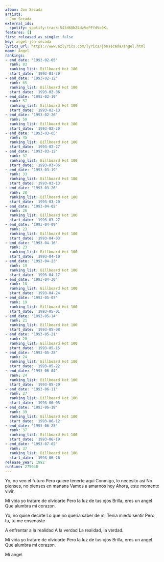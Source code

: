 ```yaml
---
album: Jon Secada
artists:
- Jon Secada
external_ids:
  spotify: spotify:track:543d68hZ4dzVePFfdVc0Ki
features: []
first_released_as_single: false
key: angel-jon-secada
lyrics_url: https://www.azlyrics.com/lyrics/jonsecada/angel.html
name: Angel
rankings:
- end_date: '1993-02-05'
  rank: 83
  ranking_list: Billboard Hot 100
  start_date: '1993-01-30'
- end_date: '1993-02-12'
  rank: 65
  ranking_list: Billboard Hot 100
  start_date: '1993-02-06'
- end_date: '1993-02-19'
  rank: 57
  ranking_list: Billboard Hot 100
  start_date: '1993-02-13'
- end_date: '1993-02-26'
  rank: 50
  ranking_list: Billboard Hot 100
  start_date: '1993-02-20'
- end_date: '1993-03-05'
  rank: 45
  ranking_list: Billboard Hot 100
  start_date: '1993-02-27'
- end_date: '1993-03-12'
  rank: 37
  ranking_list: Billboard Hot 100
  start_date: '1993-03-06'
- end_date: '1993-03-19'
  rank: 33
  ranking_list: Billboard Hot 100
  start_date: '1993-03-13'
- end_date: '1993-03-26'
  rank: 28
  ranking_list: Billboard Hot 100
  start_date: '1993-03-20'
- end_date: '1993-04-02'
  rank: 26
  ranking_list: Billboard Hot 100
  start_date: '1993-03-27'
- end_date: '1993-04-09'
  rank: 23
  ranking_list: Billboard Hot 100
  start_date: '1993-04-03'
- end_date: '1993-04-16'
  rank: 23
  ranking_list: Billboard Hot 100
  start_date: '1993-04-10'
- end_date: '1993-04-23'
  rank: 19
  ranking_list: Billboard Hot 100
  start_date: '1993-04-17'
- end_date: '1993-04-30'
  rank: 18
  ranking_list: Billboard Hot 100
  start_date: '1993-04-24'
- end_date: '1993-05-07'
  rank: 19
  ranking_list: Billboard Hot 100
  start_date: '1993-05-01'
- end_date: '1993-05-14'
  rank: 21
  ranking_list: Billboard Hot 100
  start_date: '1993-05-08'
- end_date: '1993-05-21'
  rank: 20
  ranking_list: Billboard Hot 100
  start_date: '1993-05-15'
- end_date: '1993-05-28'
  rank: 24
  ranking_list: Billboard Hot 100
  start_date: '1993-05-22'
- end_date: '1993-06-04'
  rank: 24
  ranking_list: Billboard Hot 100
  start_date: '1993-05-29'
- end_date: '1993-06-11'
  rank: 27
  ranking_list: Billboard Hot 100
  start_date: '1993-06-05'
- end_date: '1993-06-18'
  rank: 39
  ranking_list: Billboard Hot 100
  start_date: '1993-06-12'
- end_date: '1993-06-25'
  rank: 37
  ranking_list: Billboard Hot 100
  start_date: '1993-06-19'
- end_date: '1993-07-02'
  rank: 37
  ranking_list: Billboard Hot 100
  start_date: '1993-06-26'
release_year: 1992
runtime: 275040
---
```

Yo, no veo el futuro
Pero quiere tenerte aqui
Conmigo, lo necesito asi
No pienses, no pienses en manana
Vamos a amarnos hoy
Ahora, este momento vivir.

Mi vida yo tratare de olvidarte
Pero la luz de tus ojos
Brilla, eres un angel
Que alumbra mi corazon.

Yo, no quise decirte
Lo que no queria saber de mi
Tenia miedo sentir
Pero tu, tu me ensenaste 

A enfrentar a la realidad
A la verdad
La realidad, la verdad.

Mi vida yo tratare de olvidarte
Pero la luz de tus ojos
Brilla, eres un angel
Que alumbra mi corazon.

Mi angel
